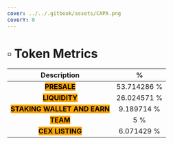 ```yaml
---
cover: ../../.gitbook/assets/CAPA.png
coverY: 0
---
```


# ▫ Token Metrics

|                                Description                                |      %      |
| :-----------------------------------------------------------------------: | :---------: |
|         <mark style="background-color:orange;">**PRESALE**</mark>         | 53.714286 % |
|        <mark style="background-color:orange;">**LIQUIDITY**</mark>        | 26.024571 % |
| <mark style="background-color:orange;">**STAKING WALLET AND EARN**</mark> |  9.189714 % |
|           <mark style="background-color:orange;">**TEAM**</mark>          |     5 %     |
|       <mark style="background-color:orange;">**CEX LISTING**</mark>       |  6.071429 % |

